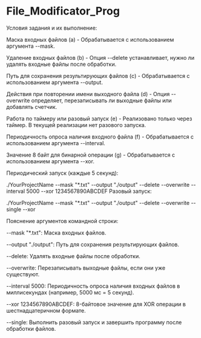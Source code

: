 # File_Modificator_Prog

Условия задания и их выполнение:

  Маска входных файлов (a) - Обрабатывается с использованием аргумента --mask.

  Удаление входных файлов (b) - Опция --delete устанавливает, нужно ли удалять входные файлы после обработки.

  Путь для сохранения результирующих файлов (c) - Обрабатывается с использованием аргумента --output.

  Действия при повторении имени выходного файла (d) - Опция --overwrite определяет, перезаписывать ли выходные файлы или добавлять счетчик.

  Работа по таймеру или разовый запуск (e) - Реализовано только через таймер. В текущей реализации нет разового запуска.

  Периодичность опроса наличия входного файла (f) - Обрабатывается с использованием аргумента --interval.

  Значение 8 байт для бинарной операции (g) - Обрабатывается с использованием аргумента --xor.

  Периодический запуск (каждые 5 секунд):

./YourProjectName --mask "*.txt" --output "./output" --delete --overwrite --interval 5000 --xor 1234567890ABCDEF
Разовый запуск:

./YourProjectName --mask "*.txt" --output "./output" --delete --overwrite --single --xor 

Пояснение аргументов командной строки:

  --mask "*.txt": Маска входных файлов.

  --output "./output": Путь для сохранения результирующих файлов.

  --delete: Удалять входные файлы после обработки.

  --overwrite: Перезаписывать выходные файлы, если они уже существуют.

  --interval 5000: Периодичность опроса наличия входных файлов в миллисекундах (например, 5000 мс = 5 секунд).

  --xor 1234567890ABCDEF: 8-байтовое значение для XOR операции в шестнадцатеричном формате.

  --single: Выполнить разовый запуск и завершить программу после обработки файлов.
